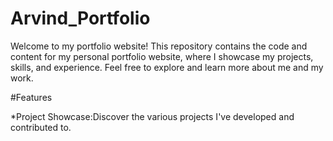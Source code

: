 # Arvind_Portfolio
Welcome to my portfolio website! This repository contains the code and content for my personal portfolio website, where I showcase my projects, skills, and experience. Feel free to explore and learn more about me and my work.

#Features

*Project Showcase:Discover the various projects I've developed and contributed to.
